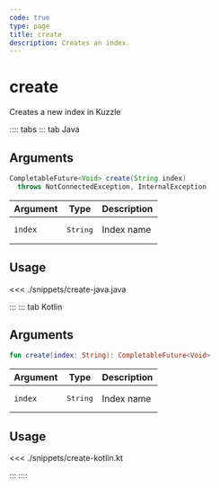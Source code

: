 ```yaml
---
code: true
type: page
title: create
description: Creates an index.
---
```


# create

Creates a new index in Kuzzle

:::: tabs
::: tab Java

## Arguments

```java
CompletableFuture<Void> create(String index) 
  throws NotConnectedException, InternalException
```

| Argument | Type              | Description |
|----------|-------------------|-------------|
| `index`  | <pre>String</pre> | Index name  |

## Usage

<<< ./snippets/create-java.java

:::
::: tab Kotlin

## Arguments

```kotlin
fun create(index: String): CompletableFuture<Void>
```

| Argument | Type              | Description |
|----------|-------------------|-------------|
| `index`  | <pre>String</pre> | Index name  |

## Usage

<<< ./snippets/create-kotlin.kt

:::
::::